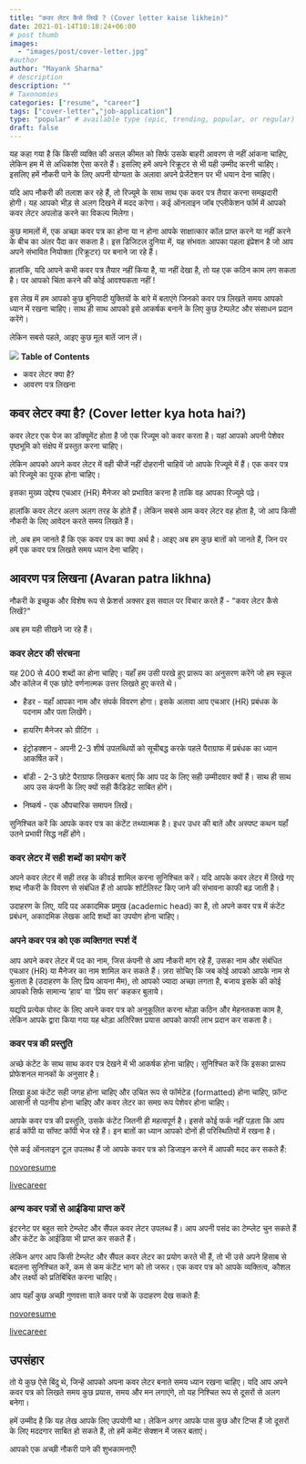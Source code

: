 ```yaml
---
title: "कवर लेटर कैसे लिखें ? (Cover letter kaise likhein)"
date: 2021-01-14T10:18:24+06:00
# post thumb
images:
  - "images/post/cover-letter.jpg"
#author
author: "Mayank Sharma"
# description
description: ""
# Taxonomies
categories: ["resume", "career"]
tags: ["cover-letter","job-application"]
type: "popular" # available type (epic, trending, popular, or regular)
draft: false
---
```


यह कहा गया है कि किसी व्यक्ति की असल कीमत को सिर्फ उसके बाहरी आवरण से नहीं आंकना चाहिए, लेकिन हम में से अधिकांश ऐसा करते हैं। इसलिए हमें अपने रिक्रूटर से भी यही उम्मीद करनी चाहिए। इसलिए हमें नौकरी पाने के लिए अपनी योग्यता के अलावा अपने प्रेजेंटेशन पर भी धयान देना चाहिए।

यदि आप नौकरी की तलाश कर रहे हैं, तो रिज्यूमे के साथ साथ एक कवर पत्र तैयार करना समझदारी होगी। यह आपको भीड़ से अलग दिखने में मदद करेगा। कई ऑनलाइन जॉब एप्लीकेशन फॉर्म में आपको कवर लेटर अपलोड करने का विकल्प मिलेगा।

कुछ मामलों में, एक अच्छा कवर पत्र का होना या न होना आपके साक्षात्कार कॉल प्राप्त करने या नहीं करने के बीच का अंतर पैदा कर सकता है। इस डिजिटल दुनिया में, यह संभवतः आपका पहला इंप्रेशन है जो आप अपने संभावित नियोक्ता (रिक्रूटर) पर बनाने जा रहे हैं।

हालांकि, यदि आपने कभी कवर पत्र तैयार नहीं किया है, या नहीं देखा है, तो यह एक कठिन काम लग सकता है। पर आपको चिंता करने की कोई आवश्यकता नहीं !

इस लेख में हम आपको कुछ बुनियादी युक्तियों के बारे में बताएंगे जिनको कवर पत्र लिखते समय आपको ध्यान में रखना चाहिए। साथ ही साथ आपको इसे आकर्षक बनाने के लिए कुछ टेम्पलेट और संसाधन प्रदान करेंगे।

लेकिन सबसे पहले, आइए कुछ मूल बातें जान लें।

<div class="toc-mak">
<img src="../../../images/pencil.png">
<b>Table of Contents</b>
<ul>
<li>कवर लेटर क्या है?</li>
<li>आवरण पत्र लिखना</li>
</ul>
</div>

## कवर लेटर क्या है? (Cover letter kya hota hai?)

कवर लेटर एक पेज का डॉक्यूमेंट होता है जो एक रिज्यूम को कवर करता है। यहां आपको अपनी पेशेवर पृष्ठभूमि को संक्षेप में प्रस्तुत करना चाहिए।

लेकिन आपको अपने कवर लेटर में वही चीजें नहीं दोहरानी चाहियें जो आपके रिज्यूमे में हैं। एक कवर पत्र को रिज्यूमे का पूरक होना चाहिए।

इसका मुख्य उद्देश्य एचआर (HR) मैनेजर को प्रभावित करना है ताकि वह आपका रिज्यूमे पढ़े।

हालांकि कवर लेटर अलग अलग तरह के होते हैं। लेकिन सबसे आम कवर लेटर वह होता है, जो आप किसी नौकरी के लिए आवेदन करते समय लिखते हैं।

तो, अब हम जानते हैं कि एक कवर पत्र का क्या अर्थ है। आइए अब हम कुछ बातों को जानते हैं, जिन पर हमें एक कवर पत्र लिखते समय ध्यान देना चाहिए।


## आवरण पत्र लिखना (Avaran patra likhna)

नौकरी के इच्छुक और विशेष रूप से फ्रेशर्स अक्सर इस सवाल पर विचार करते हैं - "कवर लेटर कैसे लिखें?"

अब हम यही सीखने जा रहे हैं।

### कवर लेटर की संरचना

यह 200 से 400 शब्दों का होना चाहिए। यहाँ हम उसी परखे हुए प्रारूप का अनुसरण करेंगे जो हम स्कूल और कॉलेज में एक छोटे वर्णनात्मक उत्तर लिखते हुए करते थे।

* हैडर - यहाँ आपका नाम और संपर्क विवरण होगा। इसके अलावा आप एचआर (HR) प्रबंधक के पदनाम और पता लिखेंगे।

* हायरिंग मैनेजर को ग्रीटिंग ।

* इंट्रोडक्शन - अपनी 2-3 शीर्ष उपलब्धियों को सूचीबद्ध करके पहले पैराग्राफ में प्रबंधक का ध्यान आकर्षित करें।

* बॉडी - 2-3 छोटे पैराग्राफ लिखकर बताएं कि आप पद के लिए सही उम्मीदवार क्यों हैं। साथ ही साथ आप उस कंपनी के लिए क्यों सही कैंडिडेट साबित होंगे।

* निष्कर्ष - एक औपचारिक समापन लिखें।

सुनिश्चित करें कि आपके कवर पत्र का कंटेंट तथ्यात्मक है। इधर उधर की बातें और अस्पष्ट कथन यहाँ उतने प्रभावी सिद्ध नहीं होंगे।

### कवर लेटर में सही शब्दों का प्रयोग करें

अपने कवर लेटर में सही तरह के कीवर्ड शामिल करना सुनिश्चित करें। यदि आपके कवर लेटर में लिखे गए शब्द नौकरी के विवरण से संबंधित हैं तो आपके शॉर्टलिस्ट किए जाने की संभावना काफी बढ़ जाती है।

उदाहरण के लिए, यदि पद अकादमिक प्रमुख (academic head) का है, तो अपने कवर पत्र में कंटेंट प्रबंधन, अकादमिक लेखक आदि शब्दों का उपयोग होना चाहिए।

### अपने कवर पत्र को एक व्यक्तिगत स्पर्श दें

आप अपने कवर लेटर में पद का नाम, जिस कंपनी से आप नौकरी मांग रहे हैं, उसका नाम और संबंधित एचआर (HR) या मैनेजर का नाम शामिल कर सकते हैं। ज़रा सोचिए कि जब कोई आपको आपके नाम से बुलाता है (उदाहरण के लिए प्रिय आयना मैम), तो आपको ज्यादा अच्छा लगता है, बजाय इसके की कोई आपको सिर्फ सामान्य ‘हाय’ या 'प्रिय सर' कहकर बुलाये।

यद्यपि प्रत्येक पोस्ट के लिए अपने कवर पत्र को अनुकूलित करना थोड़ा कठिन और मेहनतकश काम है, लेकिन आपके द्वारा किया गया यह थोड़ा अतिरिक्त प्रयास आपको काफी लाभ प्रदान कर सकता है।

### कवर पत्र की प्रस्तुति

अच्छे कंटेंट के साथ साथ कवर पत्र देखने में भी आकर्षक होना चाहिए। सुनिश्चित करें कि इसका प्रारूप प्रोफेशनल मानकों के अनुसार है।

लिखा हुआ कंटेंट सही जगह होना चाहिए और उचित रूप से फॉर्मटेड (formatted) होना चाहिए, फ़ॉन्ट आसानी से पठनीय होना चाहिए और कवर लेटर का समग्र रूप पेशेवर होना चाहिए।

आपके कवर पत्र की प्रस्तुति, उसके कंटेंट जितनी ही महत्वपूर्ण है। इससे कोई फर्क नहीं पड़ता कि आप हार्ड कॉपी या सॉफ्ट कॉपी भेज रहे हैं। इन बातों का ध्यान आपको दोनों ही परिस्थितियों में रखना है। 

ऐसे कई ऑनलाइन टूल उपलब्ध हैं जो आपके कवर पत्र को डिजाइन करने में आपकी मदद कर सकते हैं:

<a href="https://novoresume.com/cover-letter-templates" target="_blank" class="mak-link">novoresume</a>

<a href="https://www.livecareer.com/cover-letter/builder" target="_blank" class="mak-link">livecareer</a>


### अन्य कवर पत्रों से आईडिया प्राप्त करें

इंटरनेट पर बहुत सारे टेम्प्लेट और सैंपल कवर लेटर उपलब्ध हैं। आप अपनी पसंद का टेम्प्लेट चुन सकते हैं और कंटेंट के आईडिया भी प्राप्त कर सकते हैं।

लेकिन अगर आप किसी टेम्प्लेट और सैंपल कवर लेटर का प्रयोग करते भी हैं, तो भी उसे अपने हिसाब से बदलना सुनिश्चित करें, कम से कम कंटेंट भाग को तो जरूर। एक कवर पत्र को आपके व्यक्तित्व, कौशल और लक्ष्यों को प्रतिबिंबित करना चाहिए। 

आप यहाँ कुछ अच्छी गुणवत्ता वाले कवर पत्रों के उदाहरण देख सकते हैं:

<a href="https://novoresume.com/career-blog/cover-letter-examples" target="_blank" class="mak-link">novoresume</a>

<a href="https://www.thebalancecareers.com/free-cover-letter-examples-and-writing-tips-2060208" target="_blank" class="mak-link">livecareer</a>


## उपसंहार

तो ये कुछ ऐसे बिंदु थे, जिन्हें आपको अपना कवर लेटर बनाते समय ध्यान रखना चाहिए। यदि आप अपने कवर पत्र को लिखते समय कुछ प्रयास, समय और मन लगाएंगे, तो यह निश्चित रूप से दूसरों से अलग बनेगा।

हमें उम्मीद है कि यह लेख आपके लिए उपयोगी था। लेकिन अगर आपके पास कुछ और टिप्स हैं जो दूसरों के लिए मददगार साबित हो सकते हैं, तो हमें कमेंट सेक्शन में जरूर बताएं।

आपको एक अच्छी नौकरी पाने की शुभकामनाएँ!

